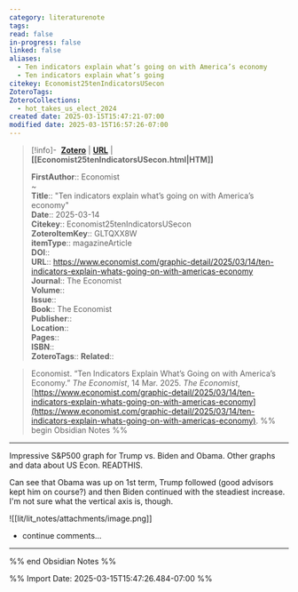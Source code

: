 ```yaml
---
category: literaturenote
tags: 
read: false
in-progress: false
linked: false
aliases:
  - Ten indicators explain what’s going on with America’s economy
  - Ten indicators explain what’s going
citekey: Economist25tenIndicatorsUSecon
ZoteroTags: 
ZoteroCollections:
  - hot_takes_us_elect_2024
created date: 2025-03-15T15:47:21-07:00
modified date: 2025-03-15T16:57:26-07:00
---
```


> [!info]- &nbsp;[**Zotero**](zotero://select/library/items/GLTQXX8W)   | [**URL**](https://www.economist.com/graphic-detail/2025/03/14/ten-indicators-explain-whats-going-on-with-americas-economy) | **[[Economist25tenIndicatorsUSecon.html|HTM]]**
>
> 
> 
> **FirstAuthor**:: Economist  
~    
> **Title**:: "Ten indicators explain what’s going on with America’s economy"  
> **Date**:: 2025-03-14  
> **Citekey**:: Economist25tenIndicatorsUSecon  
> **ZoteroItemKey**:: GLTQXX8W  
> **itemType**:: magazineArticle  
> **DOI**::   
> **URL**:: https://www.economist.com/graphic-detail/2025/03/14/ten-indicators-explain-whats-going-on-with-americas-economy  
> **Journal**:: The Economist  
> **Volume**::   
> **Issue**::   
> **Book**:: The Economist  
> **Publisher**::   
> **Location**::    
> **Pages**::   
> **ISBN**::   
> **ZoteroTags**:: 
> **Related**:: 

> Economist. “Ten Indicators Explain What’s Going on with America’s Economy.” _The Economist_, 14 Mar. 2025. _The Economist_, [https://www.economist.com/graphic-detail/2025/03/14/ten-indicators-explain-whats-going-on-with-americas-economy](https://www.economist.com/graphic-detail/2025/03/14/ten-indicators-explain-whats-going-on-with-americas-economy).
%% begin Obsidian Notes %%
___

Impressive S&P500 graph for Trump vs. Biden and Obama.  Other graphs and data about US Econ.  READTHIS.

Can see that Obama was up on 1st term, Trump followed (good advisors kept him on course?) and then Biden continued with the steadiest increase.  I'm not sure what the vertical axis is, though.

![[lit/lit_notes/attachments/image.png]]

- continue comments...

___
%% end Obsidian Notes %%


%% Import Date: 2025-03-15T15:47:26.484-07:00 %%
